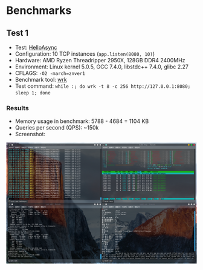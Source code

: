 # Benchmarks

## Test 1
- Test: [HelloAsync](https://github.com/ReimuNotMoe/Marisa/blob/master/Tests/hello_async.cpp)
- Configuration: 10 TCP instances (`app.listen(8080, 10)`)
- Hardware: AMD Ryzen Threadripper 2950X, 128GB DDR4 2400MHz
- Environment: Linux kernel 5.0.5, GCC 7.4.0, libstdc++ 7.4.0, glibc 2.27
- CFLAGS: `-O2 -march=znver1`
- Benchmark tool: [wrk](https://github.com/wg/wrk)
- Test command: `while :; do wrk -t 8 -c 256 http://127.0.0.1:8080; sleep 1; done`

### Results
- Memory usage in benchmark: 5788 - 4684 = 1104 KB
- Queries per second (QPS): ~150k
- Screenshot:

![](https://raw.githubusercontent.com/ReimuNotMoe/ReimuNotMoe.github.io/master/images/benchmark_0.png)